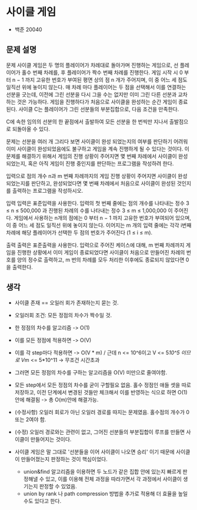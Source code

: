 # 사이클 게임
- 백준 20040

## 문제 설명
문제
사이클 게임은 두 명의 플레이어가 차례대로 돌아가며 진행하는 게임으로, 선 플레이어가 홀수 번째 차례를, 후 플레이어가 짝수 번째 차례를 진행한다. 게임 시작 시 0 부터 n − 1 까지 고유한 번호가 부여된 평면 상의 점 n 개가 주어지며, 이 중 어느 세 점도 일직선 위에 놓이지 않는다. 매 차례 마다 플레이어는 두 점을 선택해서 이를 연결하는 선분을 긋는데, 이전에 그린 선분을 다시 그을 수는 없지만 이미 그린 다른 선분과 교차하는 것은 가능하다. 게임을 진행하다가 처음으로 사이클을 완성하는 순간 게임이 종료된다. 사이클 C는 플레이어가 그린 선분들의 부분집합으로, 다음 조건을 만족한다.

C에 속한 임의의 선분의 한 끝점에서 출발하여 모든 선분을 한 번씩만 지나서 출발점으로 되돌아올 수 있다.

문제는 선분을 여러 개 그리다 보면 사이클이 완성 되었는지의 여부를 판단하기 어려워 이미 사이클이 완성되었음에도 불구하고 게임을 계속 진행하게 될 수 있다는 것이다. 이 문제를 해결하기 위해서 게임의 진행 상황이 주어지면 몇 번째 차례에서 사이클이 완성되었는지, 혹은 아직 게임이 진행 중인지를 판단하는 프로그램을 작성하려 한다.

입력으로 점의 개수 n과 m 번째 차례까지의 게임 진행 상황이 주어지면 사이클이 완성 되었는지를 판단하고, 완성되었다면 몇 번째 차례에서 처음으로 사이클이 완성된 것인지를 출력하는 프로그램을 작성하시오.

입력
입력은 표준입력을 사용한다. 입력의 첫 번째 줄에는 점의 개수를 나타내는 정수 3 ≤ n ≤ 500,000 과 진행된 차례의 수를 나타내는 정수 3 ≤ m ≤ 1,000,000 이
 주어진다. 게임에서 사용하는 n개의 점에는 0 부터 n − 1 까지 고유한 번호가 부여되어 있으며, 이 중 어느 세 점도 일직선 위에 놓이지 않는다. 이어지는 m 개의 입력 줄에는 각각 i번째 차례에 해당 플레이어가 선택한 두 점의 번호가 주어진다 (1 ≤ i ≤ m).

출력
출력은 표준출력을 사용한다. 입력으로 주어진 케이스에 대해, m 번째 차례까지 게임을 진행한 상황에서 이미 게임이 종료되었다면 사이클이 처음으로 만들어진 차례의 번호를 양의 정수로 출력하고, m 번의 차례를 모두 처리한 이후에도 종료되지 않았다면 0을 출력한다.

## 생각
- 사이클 존재 == 오일러 회가 존재하는지 묻는 것.
- 오일러회 조건: 모든 정점의 차수가 짝수일 것.

- 한 정점의 차수를 알고리즘 -> O(1)
- 이를 모든 정점에 적용하면 -> O(V)
- 이를 각 step마다 적용하면 -> O(V * m) / 근데 n <= 10^6이고 V <= 5*10^5 이므로 V*m <= 5*10^11 -> 무조건 시간초과
- 그러면 모든 정점의 차수를 구하는 알고리즘을 O(V) 미만으로 줄여야함.
- 모든 step에서 모든 정점의 차수를 굳이 구할필요 없음. 홀수 정점인 애들 셋을 따로 저장하고, 이전 단계에서 변경된 것들만 체크해서 이를 반영하는 식으로 하면 O(1)안에 해결됨 -> 총 O(m)안에 해결가능.
- (수정사항) 오일러 회로가 아닌 오일러 경로를 따지는 문제였음. 홀수점의 개수가 0 또는 2여야 함.
- (수정) 오일러 경로와는 관련이 없고, 그어진 선분들의 부분집합이 루프를 만들면 사이클이 만들어지는 것이다. 

- 사이클 게임은 말 그대로 '선분들을 이어 사이클이 나오면 승리' 이기 때문에 사이클이 만들어졌는지 판정하는 것이 핵심이었다.
    - union&find 알고리즘을 이용하면 두 노드가 같은 집합 안에 있는지 빠르게 판정해낼 수 있고, 이를 이용해 전체 과정을 따라가면서 각 과정에서 사이클이 생기는지 판정할 수 있었음.
    - union by rank 나 path compression 방법을 추가로 적용해 더 효율을 높일 수도 있다고 한다.